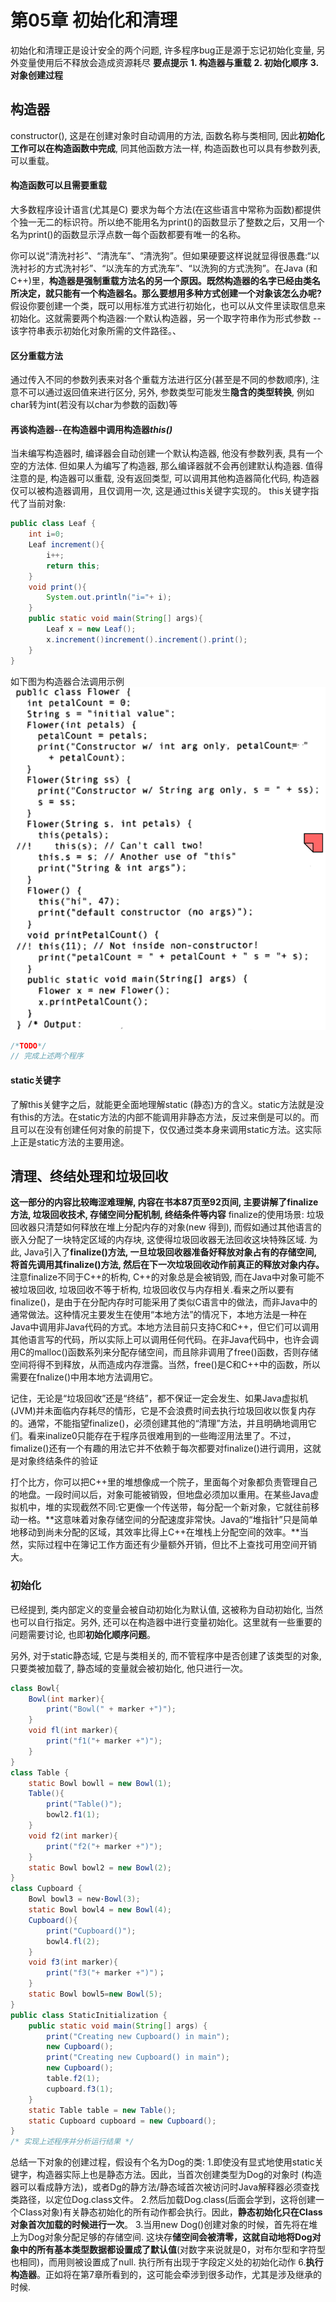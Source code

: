 # 第05章 初始化和清理
初始化和清理正是设计安全的两个问题, 许多程序bug正是源于忘记初始化变量, 另外变量使用后不释放会造成资源耗尽
**要点提示**
**1. 构造器与重载**
**2. 初始化顺序**
**3. 对象创建过程**
## 构造器
constructor(), 这是在创建对象时自动调用的方法, 函数名称与类相同, 因此**初始化工作可以在构造函数中完成**, 同其他函数方法一样, 构造函数也可以具有参数列表, 可以重载。
#### 构造函数可以且需要重载
大多数程序设计语言(尤其是C) 要求为每个方法(在这些语言中常称为函数)都提供个独一无二的标识符。所以绝不能用名为print()的函数显示了整数之后，又用一个名为print()的函数显示浮点数一每个函数都要有唯一的名称。

你可以说“清洗衬衫”、“清洗车”、“清洗狗”。但如果硬要这样说就显得很愚蠢:“以洗衬衫的方式洗衬衫”、“以洗车的方式洗车”、“以洗狗的方式洗狗”。在Java (和C++)里，**构造器是强制重载方法名的另一个原因。既然构造器的名字已经由类名所决定，就只能有一个构造器名。那么要想用多种方式创建一个对象该怎么办呢?** 假设你要创建一个类，既可以用标准方式进行初始化，也可以从文件里读取信息来初始化。这就需要两个构造器:一个默认构造器，另一个取字符串作为形式参数 -- 该字符串表示初始化对象所需的文件路径。、
#### 区分重载方法
通过传入不同的参数列表来对各个重载方法进行区分(甚至是不同的参数顺序), 注意不可以通过返回值来进行区分, 另外, 参数类型可能发生**隐含的类型转换**, 例如char转为int(若没有以char为参数的函数)等
#### 再谈构造器--在构造器中调用构造器*this()*
当未编写构造器时, 编译器会自动创建一个默认构造器, 他没有参数列表, 具有一个空的方法体. 但如果人为编写了构造器, 那么编译器就不会再创建默认构造器. 值得注意的是, 构造器可以重载, 没有返回类型, 可以调用其他构造器简化代码, 构造器仅可以被构造器调用，且仅调用一次, 这是通过this关键字实现的。
this关键字指代了当前对象:
```java
public class Leaf {
    int i=0;
    Leaf increment(){
        i++;
        return this;
    }
    void print(){
        System.out.println("i="+ i);
    }
    public static void main(String[] args){
        Leaf x = new Leaf();
        x.increment()increment().increment().print();
    }
}
```
如下图为构造器合法调用示例
![](./image/2023-02-11-15-35-45.png)
```java
/*TODO*/
// 完成上述两个程序
```
#### static关键字
了解this关健字之后，就能更全面地理解static (静态)方的含义。static方法就是没有this的方法。在static方法的内部不能调用非静态方法，反过来倒是可以的。而且可以在没有创建任何对象的前提下，仅仅通过类本身来调用static方法。这实际上正是static方法的主要用途。

## 清理、终结处理和垃圾回收
**这一部分的内容比较晦涩难理解, 内容在书本87页至92页间, 主要讲解了finalize方法, 垃圾回收技术, 存储空间分配机制, 终结条件等内容**
finalize的使用场景: 垃圾回收器只清楚如何释放在堆上分配内存的对象(new 得到), 而假如通过其他语言的嵌入分配了一块特定区域的内存块, 这使得垃圾回收器无法回收这块特殊区域. 为此, Java引入了**finalize()方法, 一旦垃圾回收器准备好释放对象占有的存储空间, 将首先调用其finalize()方法, 然后在下一次垃圾回收动作前真正的释放对象内存。**
注意finalize不同于C++的析构, C++的对象总是会被销毁, 而在Java中对象可能不被垃圾回收, 垃圾回收不等于析构, 垃圾回收仅与内存相关.看来之所以要有finalize()，是由于在分配内存时可能采用了类似C语言中的做法，而非Java中的通常做法。这种情况主要发生在使用“本地方法”的情况下，本地方法是一种在Java中调用非Java代码的方式。本地方法目前只支持C和C++，但它们可以调用其他语言写的代码，所以实际上可以调用任何代码。在非Java代码中，也许会调用C的malloc()函数系列来分配存储空间，而且除非调用了free()函数，否则存储空间将得不到释放，从而造成内存泄露。当然，free()是C和C++中的函数，所以需要在fnalize()中用本地方法调用它。

记住，无论是“垃圾回收”还是“终结”，都不保证一定会发生、如果Java虚拟机(JVM)并未面临内存耗尽的情形，它是不会浪费时间去执行垃圾回收以恢复内存的。通常，不能指望finalize()，必须创建其他的“清理”方法，并且明确地调用它们。看来inalize0只能存在于程序员很难用到的一些晦涩用法里了。不过，fimalize()还有一个有趣的用法它并不依赖于每次都要对finalize()进行调用，这就是对象终结条件的验证

打个比方，你可以把C++里的堆想像成一个院子，里面每个对象都负责管理自己的地盘。一段时间以后，对象可能被销毁，但地盘必须加以重用。在某些Java虚拟机中，堆的实现截然不同:它更像一个传送带，每分配一个新对象，它就往前移动一格。**这意味着对象存储空间的分配速度非常快。Java的“堆指针”只是简单地移动到尚未分配的区域，其效率比得上C++在堆栈上分配空间的效率。**当然，实际过程中在簿记工作方面还有少量额外开销，但比不上查找可用空间开销大。

### 初始化
已经提到, 类内部定义的变量会被自动初始化为默认值, 这被称为自动初始化, 当然也可以自行指定。另外, 还可以在构造器中进行变量初始化。这里就有一些重要的问题需要讨论, 也即**初始化顺序问题**。

另外, 对于static静态域, 它是与类相关的, 而不管程序中是否创建了该类型的对象, 只要类被加载了, 静态域的变量就会被初始化, 他只进行一次。
```java
class Bowl{
    Bowl(int marker){
        print("Bowl(" + marker +")");
    }
    void fl(int marker){
        print("f1("+ marker +")");
    }
}
class Table {
    static Bowl bowll = new Bowl(1);
    Table(){
        print("Table()");
        bowl2.f1(1);
    }
    void f2(int marker){
        print("f2("+ marker +")");
    }
    static Bowl bowl2 = new Bowl(2);
}
class Cupboard {
    Bowl bowl3 = new·Bowl(3);
    static Bowl bowl4 = new Bowl(4);
    Cupboard(){
        print("Cupboard()");
        bowl4.fl(2);
    }
    void f3(int marker){
        print("f3("+ marker +")")；
    }
    static Bowl bowl5=new Bowl(5);
}
public class StaticInitialization {
    public static void main(String[] args) {
        print("Creating new Cupboard() in main");
        new Cupboard();
        print("Creating new Cupboard() in main");
        new Cupboard();
        table.f2(1);
        cupboard.f3(1);
    }
    static Table table = new Table();
    static Cupboard cupboard = new Cupboard();
}
/* 实现上述程序并分析运行结果 */
```

总结一下对象的创建过程，假设有个名为Dog的类:
1.即使没有显式地使用static关键字，构造器实际上也是静态方法。因此，当首次创建类型为Dog的对象时 (构造器可以看成静方法)，或者Dg的静方法/静态域首次被访问时Java解释器必须查找类路径，以定位Dog.class文件。
2.然后加载Dog.class(后面会学到，这将创建一个CIass对象)有关静态初始化的所有动作都会执行。因此，**静态初始化只在Class对象首次加载的时候进行一次**。
3.当用new Dog()创建对象的时候，首先将在堆上为Dog对象分配足够的存储空间. 这块存**储空间会被清零，这就自动地将Dog对象中的所有基本类型数据都设置成了默认值**(对数字来说就是0，对布尔型和字符型也相同)，而用则被设置成了null. 执行所有出现于字段定义处的初始化动作
6.**执行构造器**。正如将在第7章所看到的，这可能会牵涉到很多动作，尤其是涉及继承的时候.
